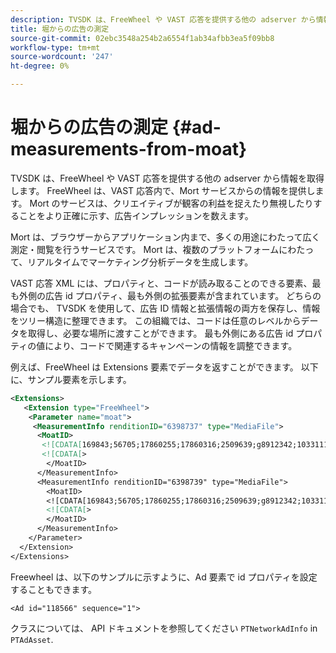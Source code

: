 ```yaml
---
description: TVSDK は、FreeWheel や VAST 応答を提供する他の adserver から情報を取得します。 FreeWheel は、VAST 応答内で、Mort サービスからの情報を提供します。 Mort のサービスは、クリエイティブが観客の利益を捉えたり無視したりすることをより正確に示す、広告インプレッションを数えます。
title: 堀からの広告の測定
source-git-commit: 02ebc3548a254b2a6554f1ab34afbb3ea5f09bb8
workflow-type: tm+mt
source-wordcount: '247'
ht-degree: 0%

---
```


# 堀からの広告の測定 {#ad-measurements-from-moat}

TVSDK は、FreeWheel や VAST 応答を提供する他の adserver から情報を取得します。 FreeWheel は、VAST 応答内で、Mort サービスからの情報を提供します。 Mort のサービスは、クリエイティブが観客の利益を捉えたり無視したりすることをより正確に示す、広告インプレッションを数えます。

Mort は、ブラウザーからアプリケーション内まで、多くの用途にわたって広く測定・閲覧を行うサービスです。 Mort は、複数のプラットフォームにわたって、リアルタイムでマーケティング分析データを生成します。

VAST 応答 XML には、プロパティと、コードが読み取ることのできる要素、最も外側の広告 id プロパティ、最も外側の拡張要素が含まれています。 どちらの場合でも、 TVSDK を使用して、広告 ID 情報と拡張情報の両方を保存し、情報をツリー構造に整理できます。 この組織では、コードは任意のレベルからデータを取得し、必要な場所に渡すことができます。 最も外側にある広告 id プロパティの値により、コードで関連するキャンペーンの情報を調整できます。

例えば、FreeWheel は Extensions 要素でデータを返すことができます。 以下に、サンプル要素を示します。

```xml
<Extensions> 
   <Extension type="FreeWheel"> 
    <Parameter name="moat"> 
     <MeasurementInfo renditionID="6398737" type="MediaFile"> 
      <MoatID> 
       <![CDATA[169843;56705;17860255;17860316;2509639;g8912342;103311138;g436558;530633]]]]> 
       <![CDATA[> 
        </MoatID> 
      </MeasurementInfo> 
      <MeasurementInfo renditionID="6398739" type="MediaFile"> 
        <MoatID> 
        <![CDATA[169843;56705;17860255;17860316;2509639;g8912342;103311138;g436558;530633]]]]> 
        <![CDATA[> 
        </MoatID> 
      </MeasurementInfo> 
    </Parameter> 
  </Extension> 
</Extensions>
```

Freewheel は、以下のサンプルに示すように、Ad 要素で id プロパティを設定することもできます。

```
<Ad id="118566" sequence="1">
```

クラスについては、 API ドキュメントを参照してください `PTNetworkAdInfo` in `PTAdAsset`.
